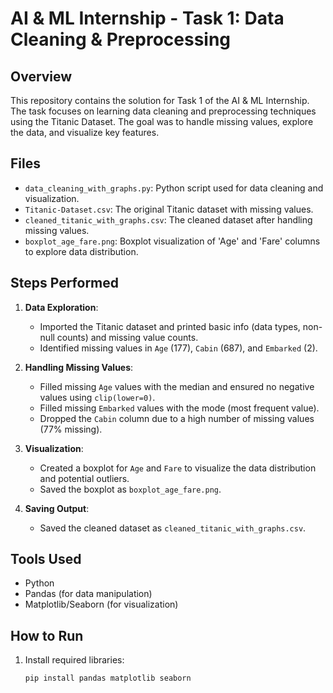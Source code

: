 # AI & ML Internship - Task 1: Data Cleaning & Preprocessing

## Overview
This repository contains the solution for Task 1 of the AI & ML Internship. The task focuses on learning data cleaning and preprocessing techniques using the Titanic Dataset. The goal was to handle missing values, explore the data, and visualize key features.

## Files
- `data_cleaning_with_graphs.py`: Python script used for data cleaning and visualization.
- `Titanic-Dataset.csv`: The original Titanic dataset with missing values.
- `cleaned_titanic_with_graphs.csv`: The cleaned dataset after handling missing values.
- `boxplot_age_fare.png`: Boxplot visualization of 'Age' and 'Fare' columns to explore data distribution.

## Steps Performed
1. **Data Exploration**:
   - Imported the Titanic dataset and printed basic info (data types, non-null counts) and missing value counts.
   - Identified missing values in `Age` (177), `Cabin` (687), and `Embarked` (2).

2. **Handling Missing Values**:
   - Filled missing `Age` values with the median and ensured no negative values using `clip(lower=0)`.
   - Filled missing `Embarked` values with the mode (most frequent value).
   - Dropped the `Cabin` column due to a high number of missing values (77% missing).

3. **Visualization**:
   - Created a boxplot for `Age` and `Fare` to visualize the data distribution and potential outliers.
   - Saved the boxplot as `boxplot_age_fare.png`.

4. **Saving Output**:
   - Saved the cleaned dataset as `cleaned_titanic_with_graphs.csv`.

## Tools Used
- Python
- Pandas (for data manipulation)
- Matplotlib/Seaborn (for visualization)

## How to Run
1. Install required libraries:
   ```bash
   pip install pandas matplotlib seaborn
